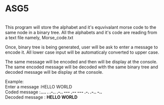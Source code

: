 # ASG5
<br>
This program will store the alphabet and it's equvivalant morse code to the same node in a binary tree.
All the alphabets and it's code are reading from a text file namely, Morse_code.txt

Once, binary tree is being generated, user will be ask to enter a message to encode it. All lower case input will be automaticaly converted to upper case.

The same message will be encoded and then will be display at the console.
The same encoded message will be decoded with the same binary tree and decoded message will be display at the console.


Example:<br>
Enter a message :HELLO WORLD<br>
Coded message :**.... . .-.. .-.. ---  .-- --- .-. .-.. -..**<br>
Decoded message : **HELLO WORLD**<br>


